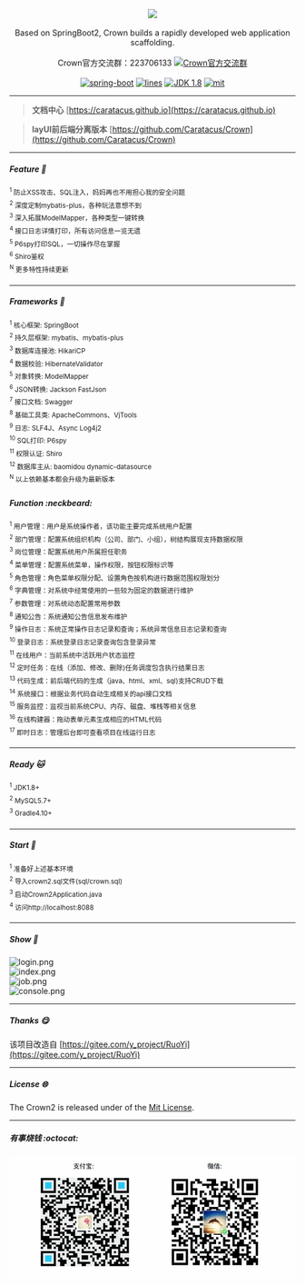 <p align="center">
    <img src="https://raw.githubusercontent.com/Caratacus/Crown/master/Crown.png" width="300">
    <p align="center">
        Based on SpringBoot2, Crown builds a rapidly developed web application scaffolding.
        <br>      
        <br>      
        <span>
            <span>
                Crown官方交流群：223706133
            </span>
            <span>
                <a target="_blank" href="https://shang.qq.com/wpa/qunwpa?idkey=180c0eb468ec425c7208f49f142e4057f3f83a2fdabfe07ccb4606a414cd6413">
                <img border="0" src="https://pub.idqqimg.com/wpa/images/group.png" alt="Crown官方交流群" title="Crown官方交流群"></a>
            </span>
        </span>
        <br>
        <br>
        <a href="https://spring.io/projects/spring-boot">
        <img src="https://img.shields.io/badge/spring--boot-2.1.7.RELEASE-blue.svg" alt="spring-boot" title="spring-boot"></a>
		<a href="https://github.com/Caratacus/Crown2">
        <img src="https://tokei.rs/b1/github/Caratacus/Crown2?category=lines" alt="lines" title="lines"></a>
		<a href="https://github.com/Caratacus/Crown2">
		<img src="https://img.shields.io/badge/JDK-1.8-green.svg" alt="JDK 1.8" title="JDK 1.8"></a>
		<a href="https://mit-license.org">
        <img src="https://img.shields.io/cocoapods/l/Alamofire.svg?style=flat" alt="mit" title="mit"></a>
    </p>
</p>

-----------------------------------------------------------------------------------------------

> **文档中心** [https://caratacus.github.io](https://caratacus.github.io)

> **layUI前后端分离版本** [https://github.com/Caratacus/Crown](https://github.com/Caratacus/Crown)

-----------------------------------------------------------------------------------------------
##### Feature :rocket:
<sup>
<sup>1</sup> 防止XSS攻击、SQL注入，妈妈再也不用担心我的安全问题 <br/>
<sup>2</sup> 深度定制mybatis-plus，各种玩法意想不到 <br/>
<sup>3</sup> 深入拓展ModelMapper，各种类型一键转换 <br/>
<sup>4</sup> 接口日志详情打印，所有访问信息一览无遗 <br/>
<sup>5</sup> P6spy打印SQL，一切操作尽在掌握 <br/>
<sup>6</sup> Shiro鉴权 <br/>
<sup>N</sup> 更多特性持续更新 <br/>
</sup>

-----------------------------------------------------------------------------------------------
##### Frameworks :microscope:
<sup>
<sup>1</sup> 核心框架: SpringBoot <br/>
<sup>2</sup> 持久层框架: mybatis、mybatis-plus <br/>
<sup>3</sup> 数据库连接池: HikariCP <br/>
<sup>4</sup> 数据校验: HibernateValidator <br/>
<sup>5</sup> 对象转换: ModelMapper <br/>
<sup>6</sup> JSON转换: Jackson FastJson<br/>
<sup>7</sup> 接口文档: Swagger <br/>
<sup>8</sup> 基础工具类: ApacheCommons、VjTools <br/>
<sup>9</sup> 日志: SLF4J、Async Log4j2 <br/>
<sup>10</sup> SQL打印: P6spy <br/>
<sup>11</sup> 权限认证: Shiro <br/>
<sup>12</sup> 数据库主从: baomidou dynamic-datasource <br/>
<sup>N</sup> 以上依赖基本都会升级为最新版本 <br/>
</sup>

##### Function :neckbeard:
<sup>
<sup>1</sup> 用户管理：用户是系统操作者，该功能主要完成系统用户配置 <br/>
<sup>2</sup> 部门管理：配置系统组织机构（公司、部门、小组），树结构展现支持数据权限 <br/>
<sup>3</sup> 岗位管理：配置系统用户所属担任职务 <br/>
<sup>4</sup> 菜单管理：配置系统菜单，操作权限，按钮权限标识等 <br/>
<sup>5</sup> 角色管理：角色菜单权限分配、设置角色按机构进行数据范围权限划分 <br/>
<sup>6</sup> 字典管理：对系统中经常使用的一些较为固定的数据进行维护 <br/>
<sup>7</sup> 参数管理：对系统动态配置常用参数 <br/>
<sup>8</sup> 通知公告：系统通知公告信息发布维护 <br/>
<sup>9</sup> 操作日志：系统正常操作日志记录和查询；系统异常信息日志记录和查询 <br/>
<sup>10</sup> 登录日志：系统登录日志记录查询包含登录异常 <br/>
<sup>11</sup> 在线用户：当前系统中活跃用户状态监控 <br/>
<sup>12</sup> 定时任务：在线（添加、修改、删除)任务调度包含执行结果日志 <br/>
<sup>13</sup> 代码生成：前后端代码的生成（java、html、xml、sql)支持CRUD下载 <br/>
<sup>14</sup> 系统接口：根据业务代码自动生成相关的api接口文档 <br/>
<sup>15</sup> 服务监控：监视当前系统CPU、内存、磁盘、堆栈等相关信息 <br/>
<sup>16</sup> 在线构建器：拖动表单元素生成相应的HTML代码 <br/>
<sup>17</sup> 即时日志：管理后台即可查看项目在线运行日志 <br/>
</sup>

-----------------------------------------------------------------------------------------------
##### Ready :cat:
<sup>
<sup>1</sup> JDK1.8+ <br/>
<sup>2</sup> MySQL5.7+ <br/>
<sup>3</sup> Gradle4.10+ <br/>
</sup>

-----------------------------------------------------------------------------------------------
##### Start :dog:
<sup>
<sup>1</sup> 准备好上述基本环境 <br/>
<sup>2</sup> 导入crown2.sql文件(sql/crown.sql) <br/>
<sup>3</sup> 启动Crown2Application.java <br/>
<sup>4</sup> 访问http://localhost:8088 <br/>
</sup>

-----------------------------------------------------------------------------------------------
##### Show :palm_tree:

![login.png](https://images.gitee.com/uploads/images/2019/0723/184701_e503cdb9_620321.png)
<br>
![index.png](https://images.gitee.com/uploads/images/2019/0725/130956_17cb391a_620321.png)
<br>
![job.png](https://images.gitee.com/uploads/images/2019/0725/131034_d7b84efd_620321.png)
<br>
![console.png](https://images.gitee.com/uploads/images/2019/0725/131105_7bdbb649_620321.png)
<br>

-----------------------------------------------------------------------------------------------
##### Thanks :yum:

  该项目改造自 [https://gitee.com/y_project/RuoYi](https://gitee.com/y_project/RuoYi)

-----------------------------------------------------------------------------------------------
##### License :globe_with_meridians:

   The Crown2 is released under of the [Mit License](https://mit-license.org). <br/>

-----------------------------------------------------------------------------------------------
##### 有事烧钱 :octocat:

<img src="https://raw.githubusercontent.com/Caratacus/Resource/master/pay.jpg" alt="pay.jpg" width="650" hight="150">